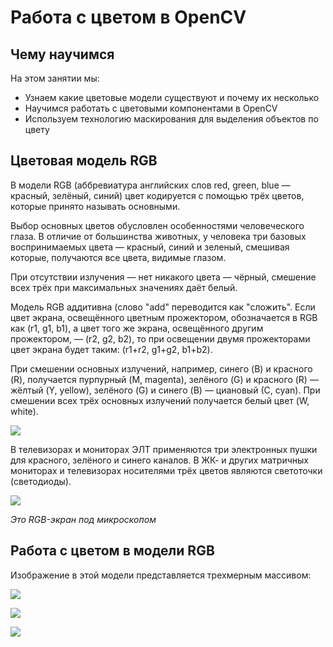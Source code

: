 # Работа с цветом в ОpenCV

## Чему научимся

На этом занятии мы:
* Узнаем какие цветовые модели существуют и почему их несколько
* Научимся работать с цветовыми компонентами в OpenCV
* Используем технологию маскирования для выделения объектов по цвету

## Цветовая модель RGB

В модели RGB (аббревиатура английских слов red, green, blue — красный, зелёный, синий) цвет кодируется с помощью трёх цветов, которые принято называть основными. 

Выбор основных цветов обусловлен особенностями человеческого глаза. В отличие от большинства животных, 
у человека три базовых воспринимаемых цвета — красный, синий и зеленый, смешивая которые, получаются все цвета, видимые глазом.

При отсутствии излучения — нет никакого цвета — чёрный, смешение всех трёх при максимальных значениях даёт белый. 

Модель RGB аддитивна (слово "add" переводится как "сложить". Если цвет экрана, освещённого цветным прожектором, обозначается в RGB как (r1, g1, b1), а цвет того же экрана, освещённого другим прожектором, — (r2, g2, b2), то при освещении двумя прожекторами цвет экрана будет таким: (r1+r2, g1+g2, b1+b2).

 При смешении основных излучений, например, синего (B) и красного (R), получается пурпурный (M, magenta), зелёного (G) и красного (R) — жёлтый (Y, yellow), зелёного (G) и синего (B) — циановый (С, cyan). При смешении всех трёх основных излучений получается белый цвет (W, white).

![](https://upload.wikimedia.org/wikipedia/commons/2/28/RGB_illumination.jpg)

В телевизорах и мониторах ЭЛТ применяются три электронных пушки для красного, зелёного и синего каналов. В ЖК- и других матричных мониторах и телевизорах носителями трёх цветов являются светоточки (светодиоды).

![](https://upload.wikimedia.org/wikipedia/commons/b/b1/LED_RGB_matrix.jpg)

*Это RGB-экран под микроскопом*



## Работа c цветом в модели RGB

Изображение в этой модели представляется трехмерным массивом:

![](https://res.cloudinary.com/practicaldev/image/fetch/s--7uHGwEG8--/c_limit%2Cf_auto%2Cfl_progressive%2Cq_auto%2Cw_880/https://i.ibb.co/HgnybWG/rgb.png)

![](https://res.cloudinary.com/practicaldev/image/fetch/s--BXoVOWNw--/c_limit%2Cf_auto%2Cfl_progressive%2Cq_auto%2Cw_880/https://i.ibb.co/yyDtW47/own2d.png)

![](https://res.cloudinary.com/practicaldev/image/fetch/s--L7_r7KuE--/c_limit%2Cf_auto%2Cfl_progressive%2Cq_auto%2Cw_880/https://i.ibb.co/hWdkRpd/last.png)




